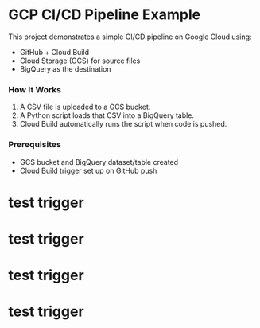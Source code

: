 # GCP CI/CD Pipeline Example

This project demonstrates a simple CI/CD pipeline on Google Cloud using:

- GitHub + Cloud Build
- Cloud Storage (GCS) for source files
- BigQuery as the destination

### How It Works

1. A CSV file is uploaded to a GCS bucket.
2. A Python script loads that CSV into a BigQuery table.
3. Cloud Build automatically runs the script when code is pushed.

### Prerequisites

- GCS bucket and BigQuery dataset/table created
- Cloud Build trigger set up on GitHub push
# test trigger
# test trigger
# test trigger
# test trigger
